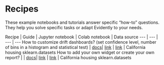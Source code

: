 # Recipes

These example notebooks and tutorials answer specific “how-to” questions. They help you solve specific tasks or adapt Evidently to your needs.  

Recipe | Guide | Jupyter notebook | Colab notebook | Data source 
--- | --- | --- | --- 
How to customize drift dashboards? (set confidence level, number of bins in a histogram and statistical test) | [docs](../customization/options-for-data-target-drift.md)| [link](how_to_questions/drift_dashboard_with_options_california_housing.ipynb) | [link](https://colab.research.google.com/drive/1roAyq4DdxBSGyzp0XmmH0zqOHso6Fd6y) | California housing sklearn.datasets 
How to add your own widget or create your own report? | | [docs](../customization/add-a-custom-widget-or-tab.md)| [link](how_to_questions/custom_widget_and_tab_example/) | [link](https://colab.research.google.com/drive/1ZYhokqQupQVX0n2boRjyr5cpg_WgFJoL) | California housing sklearn.datasets 
